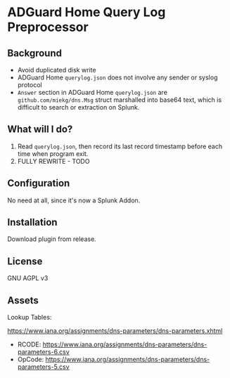 # ADGuard Home Query Log Preprocessor

## Background

- Avoid duplicated disk write
- ADGuard Home `querylog.json` does not involve any sender or syslog protocol
- `Answer` section in ADGuard Home `querylog.json` are `github.com/miekg/dns.Msg` struct marshalled into base64 text, which is difficult to search or extraction on Splunk.

## What will I do?

1. Read `querylog.json`, then record its last record timestamp before each time when program exit.
2. FULLY REWRITE - TODO

## Configuration

No need at all, since it's now a Splunk Addon.

## Installation

Download plugin from release. 

## License

GNU AGPL v3

## Assets

Lookup Tables:

https://www.iana.org/assignments/dns-parameters/dns-parameters.xhtml

- RCODE: https://www.iana.org/assignments/dns-parameters/dns-parameters-6.csv
- OpCode: https://www.iana.org/assignments/dns-parameters/dns-parameters-5.csv
